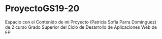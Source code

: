 # ProyectoGS19-20
Espacio con el Contenido de mi Proyecto (Patricia Sofia Parra Domínguez) de 2 curso Grado Superior del Ciclo de Desarrollo de Aplicaciones Web de FP
